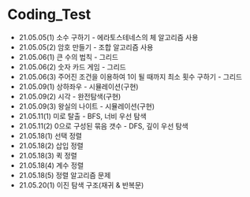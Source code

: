 # Coding_Test

* 21.05.05(1) 소수 구하기 - 에라토스테네스의 체 알고리즘 사용 
* 21.05.05(2) 암호 만들기 - 조합 알고리즘 사용
* 21.05.06(1) 큰 수의 법칙 - 그리드
* 21.05.06(2) 숫자 카드 게임 - 그리드
* 21.05.06(3) 주어진 조건을 이용하여 1이 될 때까지 최소 횟수 구하기 - 그리드
* 21.05.09(1) 상하좌우 - 시뮬레이션(구현)
* 21.05.09(2) 시각 - 완전탐색(구현)
* 21.05.09(3) 왕실의 나이트 - 시뮬레이션(구현)
* 21.05.11(1) 미로 탈출 - BFS, 너비 우선 탐색
* 21.05.11(2) 0으로 구성된 묶음 갯수 - DFS, 깊이 우선 탐색
* 21.05.18(1) 선택 정렬
* 21.05.18(2) 삽입 정렬
* 21.05.18(3) 퀵 정렬
* 21.05.18(4) 계수 정렬
* 21.05.18(5) 정렬 알고리즘 문제
* 21.05.20(1) 이진 탐색 구조(재귀 & 반복문)



